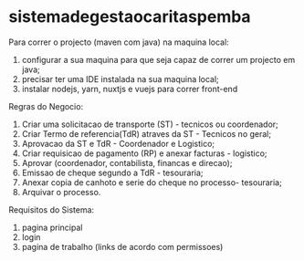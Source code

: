 # sistemadegestaocaritaspemba
Para correr o projecto (maven com java) na maquina local:
1. configurar a sua maquina para que seja capaz de correr um projecto em java;
2. precisar ter uma IDE instalada na sua maquina local;
3. instalar nodejs, yarn, nuxtjs e vuejs para correr front-end

Regras do Negocio:
1. Criar uma solicitacao de transporte (ST) - tecnicos ou coordenador;
2. Criar Termo de referencia(TdR) atraves da ST - Tecnicos no geral;
3. Aprovacao da ST e TdR - Coordenador e Logistico;
4. Criar requisicao de pagamento (RP) e anexar  facturas - logistico;
5. Aprovar (coordenador, contabilista, financas e direcao);
6. Emissao de cheque segundo a TdR - tesouraria;
7. Anexar copia de canhoto e serie do cheque no processo- tesouraria;
8. Arquivar o processo.

Requisitos do Sistema:
1. pagina principal
2. login
3. pagina de trabalho (links de acordo com permissoes)